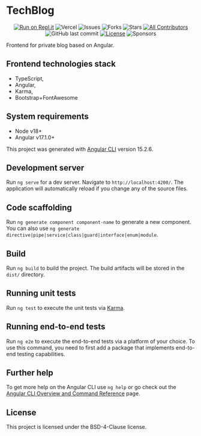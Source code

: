 # TechBlog

<span align="center">

[![Run on Repl.it](https://repl.it/badge/github/Patryk-S-W/tech-blog-frontend)](https://repl.it/github/Patryk-S-W/tech-blog-frontend)
![Vercel](https://img.shields.io/github/deployments/Patryk-S-W/tech-blog-frontend/production.svg?logo=vercel&label=vercel)
![Issues](https://img.shields.io/github/issues/Patryk-S-W/tech-blog-frontend)
![Forks](https://img.shields.io/github/forks/Patryk-S-W/tech-blog-frontend)
![Stars](https://img.shields.io/github/stars/Patryk-S-W/tech-blog-frontend)
[![All Contributors](https://img.shields.io/badge/all_contributors-1-orange.svg?style=flat-square)](#contributors-)
![GitHub last commit](https://img.shields.io/github/last-commit/Patryk-S-W/tech-blog-frontend.svg)
[![License](https://img.shields.io/github/license/Patryk-S-W/tech-blog-frontend.svg)](LICENSE)
![Sponsors](https://img.shields.io/github/sponsors/erdkse.svg)

</span>

Frontend for private blog based on Angular.

## Frontend technologies stack

- TypeScript,
- Angular,
- Karma,
- Bootstrap+FontAwesome

## System requirements

- Node v18+
- Angular v17.1.0+

This project was generated with [Angular CLI](https://github.com/angular/angular-cli) version 15.2.6.

## Development server

Run `ng serve` for a dev server. Navigate to `http://localhost:4200/`. The application will automatically reload if you change any of the source files.

## Code scaffolding

Run `ng generate component component-name` to generate a new component. You can also use `ng generate directive|pipe|service|class|guard|interface|enum|module`.

## Build

Run `ng build` to build the project. The build artifacts will be stored in the `dist/` directory.

## Running unit tests

Run `ng test` to execute the unit tests via [Karma](https://karma-runner.github.io).

## Running end-to-end tests

Run `ng e2e` to execute the end-to-end tests via a platform of your choice. To use this command, you need to first add a package that implements end-to-end testing capabilities.

## Further help

To get more help on the Angular CLI use `ng help` or go check out the [Angular CLI Overview and Command Reference](https://angular.io/cli) page.

## License

This project is licensed under the BSD-4-Clause license.

